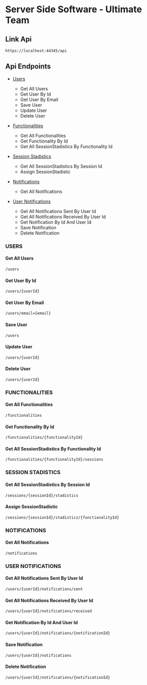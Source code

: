 # Server Side Software - Ultimate Team

## Link Api
```
https://localhost:44345/api
```

## Api Endpoints
* [Users](#users)
	* Get All Users
	* Get User By Id
	* Get User By Email
	* Save User
	* Update User
	* Delete User

* [Functionalities](#functionalities)
	* Get All Functionalities
	* Get Functionality By Id
	* Get All SessionStadistics By Functionality Id

* [Session Stadistics](#session-stadistics)
	* Get All SessionStadistics By Session Id
	* Assign SessionStadistic

* [Notifications](#notifications)
	* Get All Notifications

* [User Notifications](#user-notifications)
	* Get All Notifications Sent By User Id
	* Get All Notifications Received By User Id
	* Get Notification By Id And User Id
	* Save Notification
	* Delete Notification

### USERS<a name="get-all-users"></a>

#### Get All Users
```
/users
```

#### Get User By Id
```
/users/{userId}
```

#### Get User By Email
```
/users/email={email}
```

#### Save User
```
/users
```

#### Update User
```
/users/{userId}
```

#### Delete User
```
/users/{userId}
```


### FUNCTIONALITIES<a name="functionalities"></a>

#### Get All Functionalities
```
/functionalities
```

#### Get Functionality By Id
```
/functionalities/{functionalityId}
```

#### Get All SessionStadistics By Functionality Id
```
/functionalities/{functionalityId}/sessions
```


### SESSION STADISTICS<a name="session-stadistics"></a>

#### Get All SessionStadistics By Session Id
```
/sessions/{sessionId}/stadistics
```

#### Assign SessionStadistic
```
/sessions/{sessionId}/stadistics/{functionalityId}
```


### NOTIFICATIONS<a name="notifications"></a>

#### Get All Notifications
```
/notifications
```


### USER NOTIFICATIONS<a name="user-notifications"></a>

#### Get All Notifications Sent By User Id
```
/users/{userId}/notifications/sent
```

#### Get All Notifications Received By User Id
```
/users/{userId}/notifications/received
```

#### Get Notification By Id And User Id
```
/users/{userId}/notifications/{notificationId}
```

#### Save Notification
```
/users/{userId}/notifications
```

#### Delete Notification
```
/users/{userId}/notifications/{notificationId}
```